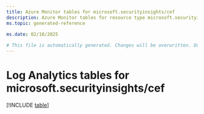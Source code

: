 ```yaml
---
title: Azure Monitor tables for microsoft.securityinsights/cef
description: Azure Monitor tables for resource type microsoft.securityinsights/cef
ms.topic: generated-reference
   
ms.date: 02/18/2025

# This file is automatically generated. Changes will be overwritten. Do not change this file directly.
---
```


# Log Analytics tables for microsoft.securityinsights/cef  

[!INCLUDE [table](~/reusable-content/ce-skilling/azure/includes/azure-monitor/reference/tables/microsoft-securityinsights_cef-include.md)]

